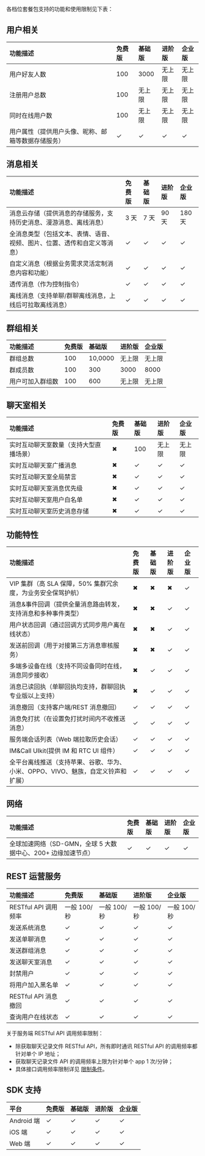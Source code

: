 各档位套餐包支持的功能和使用限制见下表：

## 用户相关

| 功能描述                                           | 免费版 | 基础版 | 进阶版 | 企业版 |
| :------------------------------------------------- | :----- | :----- | :----- | :----- |
| 用户好友人数                                       | 100    | 3000   | 无上限 | 无上限 |
| 注册用户总数                                       | 100    | 无上限 | 无上限 | 无上限 |
| 同时在线用户数                                     | 100    | 无上限 | 无上限 | 无上限 |
| 用户属性（提供用户头像、昵称、邮箱等数据存储服务） | ✓      | ✓      | ✓      | ✓      |

## 消息相关

| 功能描述                                                     | 免费版 | 基础版 | 进阶版 | 企业版 |
| :----------------------------------------------------------- | :----- | :----- | :----- | :----- |
| 消息云存储（提供消息的存储服务，支持历史消息、漫游消息、离线消息） | 3 天    | 7 天    | 90 天   | 180 天  |
| 全消息类型（包括文本、表情、语音、视频、图片、位置、透传和自定义等消息） | ✓      | ✓      | ✓      | ✓      |
| 自定义消息（根据业务需求灵活定制消息内容和功能）             | ✓      | ✓      | ✓      | ✓      |
| 透传消息（作为控制指令）                                     | ✓      | ✓      | ✓      | ✓      |
| 离线消息（支持单聊/群聊离线消息，上线后可拉取离线消息）      | ✓      | ✓      | ✓      | ✓      |

## 群组相关

| 功能描述         | 免费版 | 基础版 | 进阶版 | 企业版 |
| :--------------- | :----- | :----- | :----- | :----- |
| 群组总数         | 100    | 10,0000   | 无上限 | 无上限 |
| 群成员数         | 100    | 300    | 3000   | 8000   |
| 用户可加入群组数 | 100    | 600    | 无上限 | 无上限 |

## 聊天室相关

| 功能描述                               | 免费版 | 基础版 | 进阶版 | 企业版 |
| :------------------------------------- | :----- | :----- | :----- | :----- |
| 实时互动聊天室数量（支持大型直播场景） | ✖      | 100    | 无上限 | 无上限 |
| 实时互动聊天室广播消息                 | ✖      | ✓      | ✓      | ✓      |
| 实时互动聊天室全局禁言                 | ✖      | ✓      | ✓      | ✓      |
| 实时互动聊天室消息优先级               | ✖      | ✓      | ✓      | ✓      |
| 实时互动聊天室用户白名单               | ✖      | ✓      | ✓      | ✓      |
| 实时互动聊天室历史消息存储             | ✖      | ✓      | ✓      | ✓      |

## 功能特性

| 功能描述                                                     | 免费版 | 基础版 | 进阶版 | 企业版 |
| :----------------------------------------------------------- | :----- | :----- | :----- | :----- |
| VIP 集群（高 SLA 保障，50% 集群冗余度，为业务安全保驾护航）      | ✖      | ✖      | ✖      | ✓      |
| 消息&事件回调（提供全量消息路由转发，支持消息和多种事件类型） | ✖      | ✖      | ✓      | ✓      |
| 用户状态回调（通过回调方式同步用户离在线状态）               | ✖      | ✖      | ✓      | ✓      |
| 发送前回调（用于对接第三方消息审核服务）                     | ✖      | ✖      | ✓      | ✓      |
| 多端多设备在线（支持不同设备同时在线，消息同步接收）         | ✖      | ✓      | ✓      | ✓      |
| 消息已读回执（单聊回执均支持，群聊回执专业版以上支持）       | ✖      | ✓      | ✓      | ✓      |
| 消息撤回（支持客户端/REST 消息撤回）                          | ✓      | ✓      | ✓      | ✓      |
| 消息免打扰（在设置免打扰时间内不收推送消息）                 | ✓      | ✓      | ✓      | ✓      |
| 服务端会话列表（Web 端拉取历史会话）                          | ✓      | ✓      | ✓      | ✓      |
| IM&Call UIkit(提供 IM 和 RTC UI 组件）                           | ✓      | ✓      | ✓      | ✓      |
| 全平台离线推送（支持苹果、谷歌、华为、小米、OPPO、VIVO、魅族，自定义铃声和扩展） | ✓      | ✓      | ✓      | ✓      |

## 网络

| 功能描述                                                  | 免费版 | 基础版 | 进阶版 | 企业版 |
| :-------------------------------------------------------- | :----- | :----- | :----- | :----- |
| 全球加速网络（SD-GMN，全球 5 大数据中心、200+ 边缘加速节点） | ✓      | ✓      | ✓      | ✓      |

## REST 运营服务

| 功能描述             | 免费版 | 基础版 | 进阶版 | 企业版 |
| :------------------- | :----- | :----- | :----- | :----- |
| RESTful API 调用频率 | 一般 100/秒  | 一般 100/秒  | 一般 100/秒  | 一般 100/秒 |
| 发送系统消息         | ✓      | ✓      | ✓      | ✓      |
| 发送单聊消息         | ✓      | ✓      | ✓      | ✓      |
| 发送群组消息         | ✓      | ✓      | ✓      | ✓      |
| 发送聊天室消息       | ✓      | ✓      | ✓      | ✓      |
| 封禁用户             | ✓      | ✓      | ✓      | ✓      |
| 将用户加入黑名单     | ✓      | ✓      | ✓      | ✓      |
| RESTful API 消息撤回 | ✓      | ✓      | ✓      | ✓      |
| 查询用户在线状态     | ✓      | ✓      | ✓      | ✓      |

关于服务端 RESTful API 调用频率限制：

- 除获取聊天记录文件 RESTful API，所有即时通讯 RESTful API 的调用频率都针对单个 IP 地址；
- 获取聊天记录文件 API 的调用频率上限为针对单个 app 1 次/分钟；
- 具体接口调用频率限制详见 [限制条件](./agora_chat_limitation)。

## SDK 支持

| 平台    | 免费版 | 基础版 | 进阶版 | 企业版 |
| :----------- | :----- | :----- | :----- | :----- |
| Android 端   | ✓      | ✓      | ✓      | ✓      |
| iOS 端       | ✓      | ✓      | ✓      | ✓      |
| Web 端       | ✓      | ✓      | ✓      | ✓      |